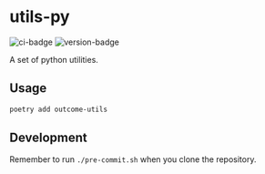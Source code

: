 # utils-py
![ci-badge](https://github.com/outcome-co/utils-py/workflows/Release/badge.svg?branch=v4.10.1) ![version-badge](https://img.shields.io/badge/version-4.10.1-brightgreen)

A set of python utilities.

## Usage

```sh
poetry add outcome-utils
```

## Development

Remember to run `./pre-commit.sh` when you clone the repository.
